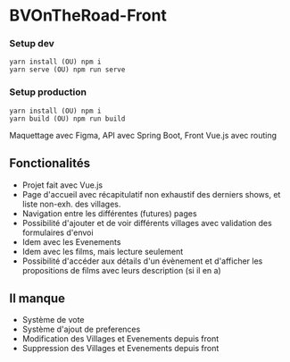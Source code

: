 # BVOnTheRoad-Front

### Setup dev
```
yarn install (OU) npm i 
yarn serve (OU) npm run serve
```
### Setup production
```
yarn install (OU) npm i 
yarn build (OU) npm run build
```

Maquettage avec Figma,
API avec Spring Boot,
Front Vue.js avec routing
## Fonctionalités

- Projet fait avec Vue.js
- Page d'accueil avec récapitulatif non exhaustif des derniers shows, et liste non-exh. des villages.
- Navigation entre les différentes (futures) pages
- Possibilité d'ajouter et de voir différents villages avec validation des formulaires d'envoi
- Idem avec les Evenements
- Idem avec les films, mais lecture seulement
- Possibilité d'accéder aux détails d'un évènement et d'afficher les propositions de films avec leurs description (si il en a)

## Il manque

- Système de vote
- Système d'ajout de preferences
- Modification des Villages et Evenements depuis front
- Suppression des Villages et Evenements depuis front